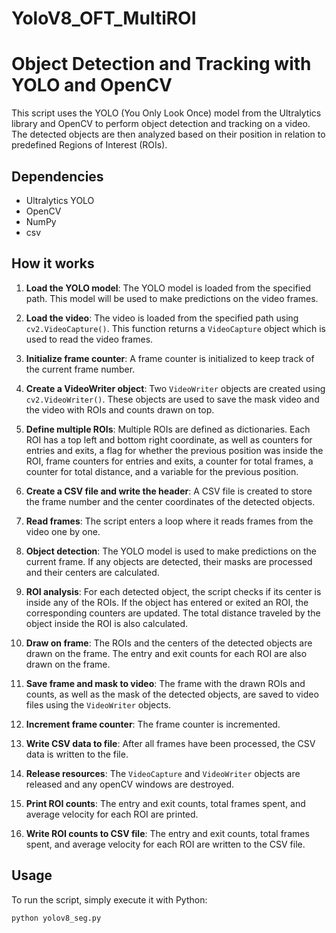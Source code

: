 # YoloV8_OFT_MultiROI

# Object Detection and Tracking with YOLO and OpenCV

This script uses the YOLO (You Only Look Once) model from the Ultralytics library and OpenCV to perform object detection and tracking on a video. The detected objects are then analyzed based on their position in relation to predefined Regions of Interest (ROIs).

## Dependencies

- Ultralytics YOLO
- OpenCV
- NumPy
- csv

## How it works

1. **Load the YOLO model**: The YOLO model is loaded from the specified path. This model will be used to make predictions on the video frames.

2. **Load the video**: The video is loaded from the specified path using `cv2.VideoCapture()`. This function returns a `VideoCapture` object which is used to read the video frames.

3. **Initialize frame counter**: A frame counter is initialized to keep track of the current frame number.

4. **Create a VideoWriter object**: Two `VideoWriter` objects are created using `cv2.VideoWriter()`. These objects are used to save the mask video and the video with ROIs and counts drawn on top.

5. **Define multiple ROIs**: Multiple ROIs are defined as dictionaries. Each ROI has a top left and bottom right coordinate, as well as counters for entries and exits, a flag for whether the previous position was inside the ROI, frame counters for entries and exits, a counter for total frames, a counter for total distance, and a variable for the previous position.

6. **Create a CSV file and write the header**: A CSV file is created to store the frame number and the center coordinates of the detected objects.

7. **Read frames**: The script enters a loop where it reads frames from the video one by one.

8. **Object detection**: The YOLO model is used to make predictions on the current frame. If any objects are detected, their masks are processed and their centers are calculated.

9. **ROI analysis**: For each detected object, the script checks if its center is inside any of the ROIs. If the object has entered or exited an ROI, the corresponding counters are updated. The total distance traveled by the object inside the ROI is also calculated.

10. **Draw on frame**: The ROIs and the centers of the detected objects are drawn on the frame. The entry and exit counts for each ROI are also drawn on the frame.

11. **Save frame and mask to video**: The frame with the drawn ROIs and counts, as well as the mask of the detected objects, are saved to video files using the `VideoWriter` objects.

12. **Increment frame counter**: The frame counter is incremented.

13. **Write CSV data to file**: After all frames have been processed, the CSV data is written to the file.

14. **Release resources**: The `VideoCapture` and `VideoWriter` objects are released and any openCV windows are destroyed.

15. **Print ROI counts**: The entry and exit counts, total frames spent, and average velocity for each ROI are printed.

16. **Write ROI counts to CSV file**: The entry and exit counts, total frames spent, and average velocity for each ROI are written to the CSV file.

## Usage

To run the script, simply execute it with Python:

```bash
python yolov8_seg.py
